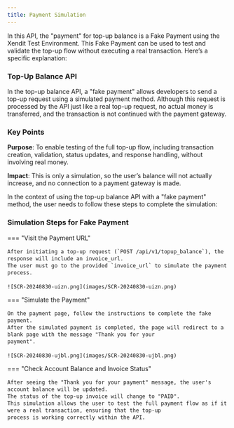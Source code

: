 ```yaml
---
title: Payment Simulation
---
```


In this API, the "payment" for top-up balance is a Fake Payment using the Xendit Test Environment. This Fake Payment can
be used to test and validate the top-up flow without executing a real transaction. Here’s a specific explanation:

### Top-Up Balance API

In the top-up balance API, a "fake payment" allows developers to send a top-up request using a simulated
payment method. Although this request is processed by the API just like a real top-up request, no actual money is
transferred, and the transaction is not continued with the payment gateway.

### Key Points

**Purpose**: To enable testing of the full top-up flow, including transaction creation, validation, status updates, and
response handling, without involving real money.

**Impact**: This is only a simulation, so the user’s balance will not actually increase, and no connection to a payment
gateway is made.

In the context of using the top-up balance API with a "fake payment" method, the user needs to follow these steps to
complete the simulation:

### Simulation Steps for Fake Payment

=== "Visit the Payment URL"

    After initiating a top-up request (`POST /api/v1/topup_balance`), the response will include an invoice_url.
    The user must go to the provided `invoice_url` to simulate the payment process.

    ![SCR-20240830-uizn.png](images/SCR-20240830-uizn.png)

=== "Simulate the Payment"

    On the payment page, follow the instructions to complete the fake payment.
    After the simulated payment is completed, the page will redirect to a blank page with the message "Thank you for your
    payment".

    ![SCR-20240830-ujbl.png](images/SCR-20240830-ujbl.png)

=== "Check Account Balance and Invoice Status"

    After seeing the "Thank you for your payment" message, the user's account balance will be updated.
    The status of the top-up invoice will change to "PAID".
    This simulation allows the user to test the full payment flow as if it were a real transaction, ensuring that the top-up
    process is working correctly within the API.